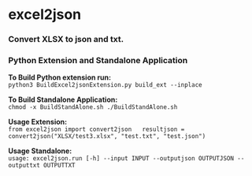 # excel2json
### Convert XLSX to json and txt.  
### Python Extension and Standalone Application

**To Build Python extension run:**  
`python3 BuildExcel2jsonExtension.py build_ext --inplace`

**To Build Standalone Application:**  
`chmod -x BuildStandAlone.sh
./BuildStandAlone.sh`

**Usage Extension:**  
`from excel2json import convert2json  
resultjson = convert2json("XLSX/test3.xlsx", "test.txt", "test.json")`

**Usage Standalone:**  
`usage: excel2json.run [-h] --input INPUT --outputjson OUTPUTJSON --outputtxt OUTPUTTXT`


